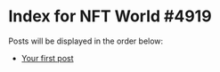 # Index for NFT World #4919
Posts will be displayed in the order below:

- [Your first post](./001-first.md)

